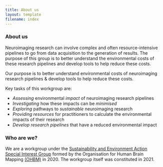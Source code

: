 ```yaml
---
title: About us
layout: template
filename: index
--- 
```


### About us

Neuroimaging research can involve complex and often resource-intensive pipelines to go from data acquisition to the generation of results. The purpose of this group is to better understand the environmental costs of these research pipelines and develop tools to help reduce these costs. 

Our purpose is to better understand environmental costs of neuroimaging research pipelines & develop tools to help reduce these costs.

Key tasks of this workgroup are:
* *Assessing* environmental *impact* of neuroimaging research pipelines
* *Investigating* how these impacts can be *minimised* 
* *Exploring* pathways to *sustainable* neuroimaging research
* *Providing resources* for practitioners to calculate the environmental impacts of their research
* *Develop research pipelines* that have a reduced environmental impact

### Who are we?

We are a workgroup under the [Sustainability and Environment Action Special Interest Group](https://ohbm-environment.org/) formed by the Organisation for Human Brain Mapping [(OHBM)](https://www.humanbrainmapping.org/) in 2020. The workgroup itself was constituted in 2021. 
